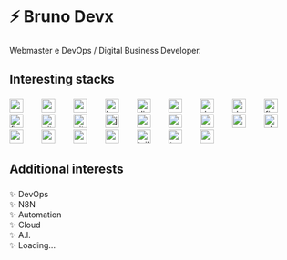 <h1 align="left">⚡ Bruno Devx</h1>

###

<p align="left">Webmaster e DevOps / Digital Business Developer.</p>

###

<h2 align="left">Interesting stacks</h2>

###

<div align="left">
  <img src="https://cdn.jsdelivr.net/gh/devicons/devicon/icons/wordpress/wordpress-original.svg" height="24" alt="wordpress logo"  />
  <img width="24" />
  <img src="https://cdn.jsdelivr.net/gh/devicons/devicon/icons/amazonwebservices/amazonwebservices-line-wordmark.svg" height="24" alt="amazonwebservices logo"  />
  <img width="24" />
  <img src="https://cdn.jsdelivr.net/gh/devicons/devicon/icons/apache/apache-original.svg" height="24" alt="apache logo"  />
  <img width="24" />
  <img src="https://cdn.jsdelivr.net/gh/devicons/devicon/icons/bash/bash-original.svg" height="24" alt="bash logo"  />
  <img width="24" />
  <img src="https://cdn.jsdelivr.net/gh/devicons/devicon/icons/digitalocean/digitalocean-original.svg" height="24" alt="digitalocean logo"  />
  <img width="24" />
  <img src="https://cdn.jsdelivr.net/gh/devicons/devicon/icons/css3/css3-original.svg" height="24" alt="css logo"  />
  <img width="24" />
  <img src="https://cdn.jsdelivr.net/gh/devicons/devicon/icons/debian/debian-original.svg" height="24" alt="debian logo"  />
  <img width="24" />
  <img src="https://cdn.jsdelivr.net/gh/devicons/devicon/icons/docker/docker-original.svg" height="24" alt="docker logo"  />
  <img width="24" />
  <img src="https://cdn.jsdelivr.net/gh/devicons/devicon/icons/figma/figma-original.svg" height="24" alt="figma logo"  />
  <img width="24" />
  <img src="https://cdn.jsdelivr.net/gh/devicons/devicon/icons/firebase/firebase-plain.svg" height="24" alt="firebase logo"  />
  <img width="24" />
  <img src="https://cdn.jsdelivr.net/gh/devicons/devicon/icons/git/git-original.svg" height="24" alt="git logo"  />
  <img width="24" />
  <img src="https://cdn.jsdelivr.net/gh/devicons/devicon/icons/github/github-original.svg" height="24" alt="github logo"  />
  <img width="24" />
  <img src="https://cdn.jsdelivr.net/gh/devicons/devicon/icons/javascript/javascript-original.svg" height="24" alt="javascript logo"  />
  <img width="24" />
  <img src="https://cdn.jsdelivr.net/gh/devicons/devicon/icons/mysql/mysql-original.svg" height="24" alt="mysql logo"  />
  <img width="24" />
  <img src="https://cdn.jsdelivr.net/gh/devicons/devicon/icons/nextjs/nextjs-original.svg" height="24" alt="nextjs logo"  />
  <img width="24" />
  <img src="https://cdn.jsdelivr.net/gh/devicons/devicon/icons/nginx/nginx-original.svg" height="24" alt="nginx logo"  />
  <img width="24" />
  <img src="https://cdn.jsdelivr.net/gh/devicons/devicon/icons/nodejs/nodejs-original.svg" height="24" alt="nodejs logo"  />
  <img width="24" />
  <img src="https://cdn.jsdelivr.net/gh/devicons/devicon/icons/php/php-original.svg" height="24" alt="php logo"  />
  <img width="24" />
  <img src="https://cdn.jsdelivr.net/gh/devicons/devicon/icons/postgresql/postgresql-original.svg" height="24" alt="postgresql logo"  />
  <img width="24" />
  <img src="https://cdn.jsdelivr.net/gh/devicons/devicon/icons/react/react-original.svg" height="24" alt="react logo"  />
  <img width="24" />
  <img src="https://cdn.jsdelivr.net/gh/devicons/devicon/icons/redis/redis-original.svg" height="24" alt="redis logo"  />
  <img width="24" />
  <img src="https://cdn.jsdelivr.net/gh/devicons/devicon/icons/ssh/ssh-original.svg" height="24" alt="ssh logo"  />
  <img width="24" />
  <img src="https://cdn.jsdelivr.net/gh/devicons/devicon/icons/tailwindcss/tailwindcss-original-wordmark.svg" height="24" alt="tailwindcss logo"  />
  <img width="24" />
  <img src="https://cdn.jsdelivr.net/gh/devicons/devicon/icons/typescript/typescript-original.svg" height="24" alt="typescript logo"  />
  <img width="24" />
  <img src="https://cdn.jsdelivr.net/gh/devicons/devicon/icons/vscode/vscode-original.svg" height="24" alt="vscode logo"  />
</div>

###

<h2 align="left">Additional interests</h2>

###

<p align="left">✨ DevOps<br>✨ N8N<br>✨ Automation<br>✨ Cloud<br>✨ A.I.<br>✨ Loading...</p>

###
